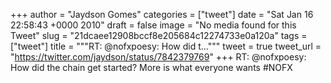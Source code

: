 
+++
author = "Jaydson Gomes"
categories = ["tweet"]
date = "Sat Jan 16 22:58:43 +0000 2010"
draft = false
image = "No media found for this Tweet"
slug = "21dcaee12908bccf8e205684c12274733e0a120a"
tags = ["tweet"]
title = """RT: @nofxpoesy: How did t..."""
tweet = true
tweet_url = "https://twitter.com/jaydson/status/7842379769"
+++
RT: @nofxpoesy: How did the chain get started? More is what everyone wants #NOFX
